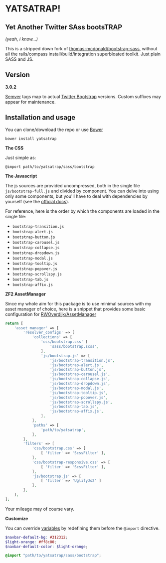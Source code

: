 YATSATRAP!
===

Yet Another Twitter SAss bootsTRAP
---
*(yeah, i know...)*

This is a stripped down fork of [thomas-mcdonald/bootstrap-sass](https://github.com/thomas-mcdonald/bootstrap-sass), without all the rails/compass install/build/integration superbloated toolkit. Just plain SASS and JS.


Version
---

**3.0.2**

[Semver](http://semver.org) tags map to actual [Twitter Bootstrap](http://getbootstrap.com) versions. Custom suffixes may appear for maintenance.


Installation and usage
---

You can clone/download the repo or use [Bower](http://bower.io)

`bower install yatsatrap`


**The CSS**

Just simple as:

`@import path/to/yatsatrap/sass/bootstrap`


**The Javascript**

The js sources are provided uncompressed, both in the single file `js/bootstrap-full.js` and divided by component.
You can delve into using only some components, but you'll have to deal with dependencies by yourself (see the [official docs](http://getbootstrap.com/javascript)).

For reference, here is the order by which the components are loaded in the single file:

*  `bootstrap-transition.js`
*  `bootstrap-alert.js`
*  `bootstrap-button.js`
*  `bootstrap-carousel.js`
*  `bootstrap-collapse.js`
*  `bootstrap-dropdown.js`
*  `bootstrap-modal.js`
*  `bootstrap-tooltip.js`
*  `bootstrap-popover.js`
*  `bootstrap-scrollspy.js`
*  `bootstrap-tab.js`
*  `bootstrap-affix.js`


**ZF2 AssetManager**

Since my whole aim for this package is to use minimal sources with my asset manager of choice, here is a snippet that provides some basic configuration for [RWOverdijk/AssetManager](https://github.com/RWOverdijk/AssetManager)

```php
return [
    'asset_manager' => [
        'resolver_configs' => [
            'collections' => [
                'css/bootstrap.css' [
                    'sass/bootstrap.scss',
                ],
                'js/bootstrap.js' => [
                    'js/bootstrap-transition.js',
                    'js/bootstrap-alert.js',
                    'js/bootstrap-button.js',
                    'js/bootstrap-carousel.js',
                    'js/bootstrap-collapse.js',
                    'js/bootstrap-dropdown.js',
                    'js/bootstrap-modal.js',
                    'js/bootstrap-tooltip.js',
                    'js/bootstrap-popover.js',
                    'js/bootstrap-scrollspy.js',
                    'js/bootstrap-tab.js',
                    'js/bootstrap-affix.js',
                ],
            ],
            'paths' => [
                'path/to/yatsatrap',
            ],
        ],
        'filters' => [
            'css/bootstrap.css' => [
                [ 'filter' => 'ScssFilter' ],
            ],
            'css/bootstrap-responsive.css' => [
                [ 'filter' => 'ScssFilter' ],
            ],
            'js/bootstrap.js' => [
                [ 'filter' => 'UglifyJs2' ]
            ],
        ],
    ],
];
```

Your mileage may of course vary.


**Customize**

You can override [variables](http://getbootstrap.com/customize/#less-variables) by redefining them before the `@import` directive.

```scss
$navbar-default-bg: #312312;
$light-orange: #ff8c00;
$navbar-default-color: $light-orange;

@import "path/to/yatsatrap/sass/bootstrap";
```
